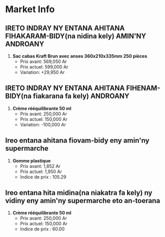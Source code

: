 # Market Info

## IRETO INDRAY NY ENTANA AHITANA FIHAKARAM-BIDY(na nidina kely) AMIN'NY ANDROANY

1. **Sac cabas Kraft Brun avec anses 360x210x335mm 250 pièces**
   - Prix avant: 569,050 Ar
   - Prix actuel: 599,000 Ar
   - Variation: +29,950 Ar

## IRETO INDRAY NY ENTANA AHITANA FIHENAM-BIDY(na fiakarana fa kely) ANDROANY

1. **Crème rééquilibrante 50 ml**
   - Prix avant: 250,000 Ar
   - Prix actuel: 150,000 Ar
   - Variation: -100,000 Ar

## Ireo entana ahitana fiovam-bidy eny amin'ny supermarche

1. **Gomme plastique**
   - Prix avant: 1,852 Ar
   - Prix actuel: 1,950 Ar
   - Indice de prix : 105.29

## Ireo entana hita midina(na niakatra fa kely) ny vidiny eny amin'ny supermarche eto an-toerana

1. **Crème rééquilibrante 50 ml**
   - Prix avant: 250,000 Ar
   - Prix actuel: 150,000 Ar
   - Indice de prix : 60.00

